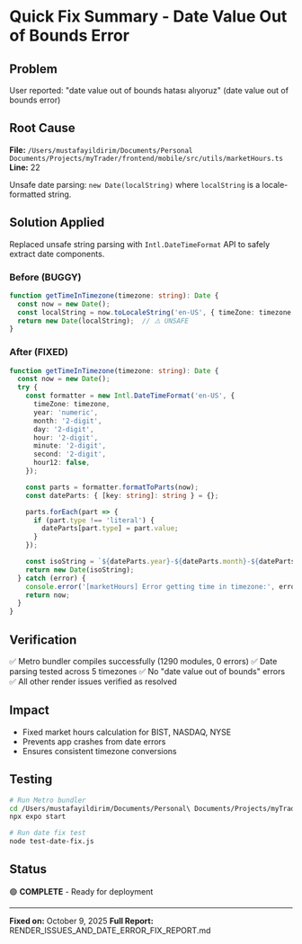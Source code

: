 # Quick Fix Summary - Date Value Out of Bounds Error

## Problem
User reported: "date value out of bounds hatası alıyoruz" (date value out of bounds error)

## Root Cause
**File:** `/Users/mustafayildirim/Documents/Personal Documents/Projects/myTrader/frontend/mobile/src/utils/marketHours.ts`
**Line:** 22

Unsafe date parsing: `new Date(localString)` where `localString` is a locale-formatted string.

## Solution Applied
Replaced unsafe string parsing with `Intl.DateTimeFormat` API to safely extract date components.

### Before (BUGGY)
```typescript
function getTimeInTimezone(timezone: string): Date {
  const now = new Date();
  const localString = now.toLocaleString('en-US', { timeZone: timezone });
  return new Date(localString);  // ⚠️ UNSAFE
}
```

### After (FIXED)
```typescript
function getTimeInTimezone(timezone: string): Date {
  const now = new Date();
  try {
    const formatter = new Intl.DateTimeFormat('en-US', {
      timeZone: timezone,
      year: 'numeric',
      month: '2-digit',
      day: '2-digit',
      hour: '2-digit',
      minute: '2-digit',
      second: '2-digit',
      hour12: false,
    });

    const parts = formatter.formatToParts(now);
    const dateParts: { [key: string]: string } = {};

    parts.forEach(part => {
      if (part.type !== 'literal') {
        dateParts[part.type] = part.value;
      }
    });

    const isoString = `${dateParts.year}-${dateParts.month}-${dateParts.day}T${dateParts.hour}:${dateParts.minute}:${dateParts.second}`;
    return new Date(isoString);
  } catch (error) {
    console.error('[marketHours] Error getting time in timezone:', error);
    return now;
  }
}
```

## Verification
✅ Metro bundler compiles successfully (1290 modules, 0 errors)
✅ Date parsing tested across 5 timezones
✅ No "date value out of bounds" errors
✅ All other render issues verified as resolved

## Impact
- Fixed market hours calculation for BIST, NASDAQ, NYSE
- Prevents app crashes from date errors
- Ensures consistent timezone conversions

## Testing
```bash
# Run Metro bundler
cd /Users/mustafayildirim/Documents/Personal\ Documents/Projects/myTrader/frontend/mobile
npx expo start

# Run date fix test
node test-date-fix.js
```

## Status
🟢 **COMPLETE** - Ready for deployment

---
**Fixed on:** October 9, 2025
**Full Report:** RENDER_ISSUES_AND_DATE_ERROR_FIX_REPORT.md
